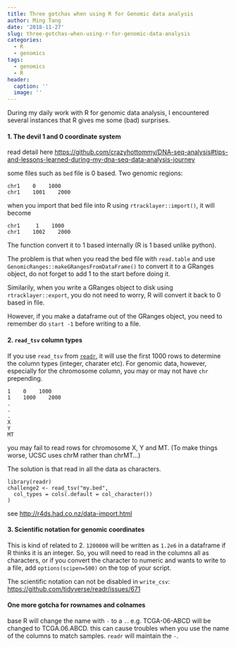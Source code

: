 ```yaml
---
title: Three gotchas when using R for Genomic data analysis
author: Ming Tang
date: '2018-11-27'
slug: three-gotchas-when-using-r-for-genomic-data-analysis
categories:
  - R
  - genomics
tags:
  - genomics
  - R
header:
  caption: ''
  image: ''
---
```

During my daily work with R for genomic data analysis, I encountered several instances that R gives me some (bad) surprises.

#### 1. The devil 1 and 0 coordinate system

read detail here https://github.com/crazyhottommy/DNA-seq-analysis#tips-and-lessons-learned-during-my-dna-seq-data-analysis-journey

some files such as `bed` file is 0 based. Two genomic regions:

```{r}
chr1    0    1000
chr1    1001    2000
```
when you import that bed file into R using `rtracklayer::import()`, it will become

```{r}
chr1     1    1000
chr1    1002    2000
```
The function convert it to 1 based internally (R is 1 based unlike python). 

The problem is that when you read the bed file with `read.table` and use `GenomicRanges::makeGRangesFromDataFrame()` to convert it to a GRanges object, do not forget to add 1 to the start before doing it.

Similarily, when you write a GRanges object to disk using `rtracklayer::export`, you do not need to worry, R will convert it back to 0 based in file.

However, if you make a dataframe out of the GRanges object, you need to remember do `start -1` before writing to a file.



#### 2. `read_tsv` column types

If you use `read_tsv` from [`readr`](https://github.com/tidyverse/readr), it will use the first 1000 rows to determine the column types (integer, charater etc). For genomic data, however, especially for the chromosome column, you may or may not have `chr` prepending. 

```{r}
1    0    1000    
1    1000    2000
.
.
.
X
Y
MT

```
you may fail to read rows for chromosome X, Y and MT. (To make things worse, UCSC uses chrM rather than chrMT...)

The solution is that read in all the data as characters.

```{r}
library(readr)
challenge2 <- read_tsv("my.bed", 
  col_types = cols(.default = col_character())
)
```
see http://r4ds.had.co.nz/data-import.html

#### 3. Scientific notation for genomic coordinates

This is kind of related to 2. `1200000` will be written as `1.2e6` in a dataframe if R thinks it is an integer. So, you will need to read in the columns all as characters, or if you convert the character to numeric and wants to write to a file,
add `options(scipen=500)` on the top of your script.

The scientific notation can not be disabled in `write_csv`: https://github.com/tidyverse/readr/issues/671


#### One more gotcha for rownames and colnames

base R will change the name with `-` to a `.`. e.g. TCGA-06-ABCD will be changed to TCGA.06.ABCD. this can cause troubles when you use the name of the columns to match samples. `readr` will maintain the `-`.


